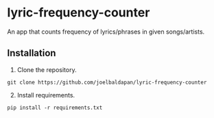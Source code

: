 # lyric-frequency-counter
An app that counts frequency of lyrics/phrases in given songs/artists.

## Installation
1. Clone the repository.

`git clone https://github.com/joelbaldapan/lyric-frequency-counter`

2. Install requirements.

`pip install -r requirements.txt`